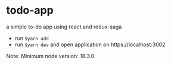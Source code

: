 # todo-app
a simple to-do app using react and redux-saga


- run `$yarn add`
- run `$yarn dev` and open application on
https://localhost:3002

Note: Minimum node version: 18.3.0
